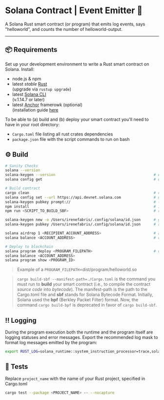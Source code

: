 # Solana Contract | Event Emitter :satellite:
A Solana Rust smart contract (or program) that emits log events, says "helloworld", and counts the number of helloworld-output.

---

## :package: Requirements
Set up your development environment to write a Rust smart contract on Solana. Install:

 - node.js & npm
 - latest *stable* [Rust](https://rustup.rs/) <br/>
   (upgrade via `rustup upgrade`)
 - latest [Solana CLI](https://docs.solana.com/cli/install-solana-cli-tools) <br/>
   (v.1.14.7 or later)
 - latest [Anchor](https://www.anchor-lang.com/) framerowk (optional) <br/>
   (installation guide [here](https://book.anchor-lang.com/getting_started/installation.html?search=#anchor)


To be able to (a) build and (b) deploy your smart contract you'll need to have in your root directory:

 - `Cargo.toml` file listing all rust crates dependencies
 - `package.json` file with the script commands to run on bash


## :gear: Build
```bash
# Sanity Checks
solana --version                                            
solana-keygen --version                                             # ensure keygen is installed
solana config get                                                   # ensure devnet path exists

# Build contract
cargo clean                                                         # clean up rust files
solana config set --url https://api.devnet.solana.com               # declare path to devnet
solana-keygen pubkey prompt://                                      # (optional) derive a pubkey from a seed phrase and a passphrase
npm install                                                         # install npm dependencies
npm run <SCRIPT_TO_BUILD_SBF>                                       # run a build script contained in package.json

solana-keygen new -o /Users/irenefabris/.config/solana/id.json      # generate new keypair and save it locally [adapt the path to your local user]
solana-keygen pubkey /Users/irenefabris/.config/solana/id.json      # alternatively retrieve an existing keypair

solana airdrop 1 <RECIPIENT_ACCOUNT_ADDRESS>                        # airdrop devnet SOL to a wallet address
solana balance <ACCOUNT_ADDRESS>                                    # check account balance

# Deploy to blockchain
solana program deploy <PROGRAM_FILEPATH>                            # deploy to location of the program's shared object (the program binary .so)
solana balance <ACCOUNT_ADDRESS>  
solana program show <PROGRAM_ID>
```

> Example of a `PROGRAM_FILEPATH`=dist/program/helloworld.so

> `cargo build-sbf --manifest-path=./Cargo.toml` is the command you must run to **build** your smart contract (i.e., to compile the contract *source code* into *bytecode*). The manifest-path is the path to the Cargo.toml file and **sbf** stands for Solana Bytecode Format. Initially, Solana used the **bpf** (Berkley Packet Filter) format. Now, the command `cargo build-bpf` is deprecated in favor of `cargo build-sbf`.



## :bangbang: Logging
During the program execution both the runtime and the program itself are logging statuses and error messages. Export the recommended log mask to format log messages emitted by the program:
```bash
export RUST_LOG=solana_runtime::system_instruction_processor=trace,solana_runtime::message_processor=info,solana_bpf_loader=debug,solana_rbpf=debug
```


## :test_tube: Tests
Replace `project_name` with the name of your Rust project, specified in Cargo.toml
```bash
cargo test --package <PROJECT_NAME> -- --nocapture
```